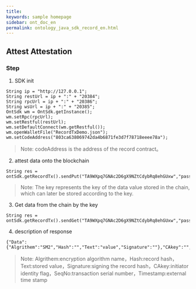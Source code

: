 ```yaml
---
title: 
keywords: sample homepage
sidebar: ont_doc_en
permalink: ontology_java_sdk_record_en.html
---
```




## Attest Attestation

### Step


1. SDK init


```
String ip = "http://127.0.0.1";
String restUrl = ip + ":" + "20384";
String rpcUrl = ip + ":" + "20386";
String wsUrl = ip + ":" + "20385";
OntSdk wm = OntSdk.getInstance();
wm.setRpc(rpcUrl);
wm.setRestful(restUrl);
wm.setDefaultConnect(wm.getRestful());
wm.openWalletFile("RecordTxDemo.json");
wm.setCodeAddress("803ca638069742da4b6871fe3d7f78718eeee78a");
```

> Note: codeAddress is the address of the record contract。


2. attest data onto the blockchain


```
String res = ontSdk.getRecordTx().sendPut("TA9WXpq7GNAc2D6gX9NZtCdybRq8ehGUxw","passwordtest","key","value");
```

> Note: The key represents the key of the data value stored in the chain, which can later be stored according to the key.


3. Get data from the chain by the key


```
String res = ontSdk.getRecordTx().sendGet("TA9WXpq7GNAc2D6gX9NZtCdybRq8ehGUxw","passwordtest","key");
```


4. description of response 


```
{"Data":{"Algrithem":"SM2","Hash":"","Text":"value","Signature":""},"CAkey":"","SeqNo":"","Timestamp":0}
```
> Note: Algrithem:encryption algorithm name，Hash:record hash，Text:stored value，Signature:signing the record hash，CAkey:initiator identity flag，SeqNo:transaction serial number，Timestamp:external time stamp